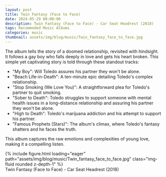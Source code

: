 ```yaml
---
layout: post
title: Twin Fantasy (Face to Face)
date: 2024-05-29 00:00:00
description: Twin Fantasy (Face to Face) - Car Seat Headrest (2018)
tags: Recommnded Music Albums
categories: music
thumbnail: assets/img/blog/music/Twin_fantasy_face_to_face.jpg
---
```


The album tells the story of a doomed relationship, revisited with hindsight. It follows a gay boy who falls deeply in love and gets his heart broken. This simple yet captivating story is told through these standout tracks:

* "My Boy": Will Toledo assures his partner they won't be alone.
* "Beach Life-in-Death": A ten-minute epic detailing Toledo's complex relationship.
* "Stop Smoking (We Love You)": A straightforward plea for Toledo's partner to quit smoking.
* "Sober to Death": Toledo struggles to support someone with mental health issues in a long-distance relationship and assuring his partner they won't be alone.
* "High to Death": Toledo's marijuana addiction and his attempt to support his partner.
* "Famous Prophets (Stars)": The album's climax, where Toledo's fantasy shatters and he faces the truth.


This album captures the raw emotions and complexities of young love, making it a compelling listen.

<div class="row justify-content-sm-center">
        <div class="col-md-5 mt-4">
            {% include figure.html loading="eager" path="assets/img/blog/music/Twin_fantasy_face_to_face.jpg"  class="img-fluid rounded z-depth-1" %}
            <div class="caption">
                Twin Fantasy (Face to Face) - Car Seat Headrest (2018)
            </div>
        </div> 
</div>